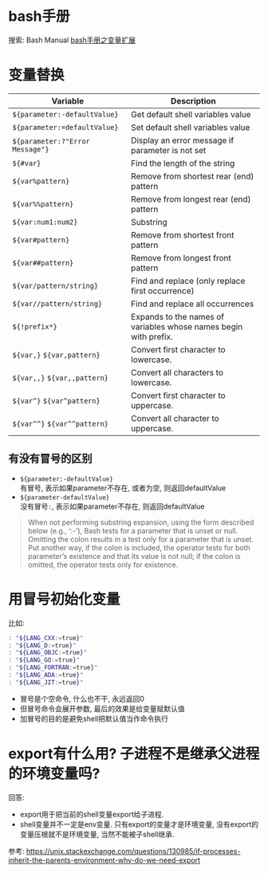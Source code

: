 # bash手册
搜索: Bash Manual
[bash手册之变量扩展](https://www.gnu.org/software/bash/manual/bash.html)

# 变量替换
| Variable                        | Description                                                      |
| ------------------------------- | ---------------------------------------------------------------- |
| `${parameter:-defaultValue}`    | Get default shell variables value                                |
| `${parameter:=defaultValue}`    | Set default shell variables value                                |
| `${parameter:?"Error Message"}` | Display an error message if parameter is not set                 |
| `${#var}`                       | Find the length of the string                                    |
| `${var%pattern}`                | Remove from shortest rear (end) pattern                          |
| `${var%%pattern}`               | Remove from longest rear (end) pattern                           |
| `${var:num1:num2}`              | Substring                                                        |
| `${var#pattern}`                | Remove from shortest front pattern                               |
| `${var##pattern}`               | Remove from longest front pattern                                |
| `${var/pattern/string}`         | Find and replace (only replace first occurrence)                 |
| `${var//pattern/string}`        | Find and replace all occurrences                                 |
| `${!prefix*}`                   | Expands to the names of variables whose names begin with prefix. |
| `${var,}` `${var,pattern}`      | Convert first character to lowercase.                            |
| `${var,,}` `${var,,pattern}`    | Convert all characters to lowercase.                             |
| `${var^}` `${var^pattern}`      | Convert first character to uppercase.                            |
| `${var^^}` `${var^^pattern}`    | Convert all character to uppercase.                              |

## 有没有冒号的区别
* `${parameter:-defaultValue}`  
有冒号, 表示如果parameter不存在, 或者为空, 则返回defaultValue
* `${parameter-defaultValue}`  
没有冒号`:`, 表示如果parameter不存在, 则返回defaultValue

> When not performing substring expansion, using the form described below (e.g., ‘:-’), Bash tests for a parameter that is unset or null. Omitting the colon results in a test only for a parameter that is unset. Put another way, if the colon is included, the operator tests for both parameter’s existence and that its value is not null; if the colon is omitted, the operator tests only for existence.

# 用冒号初始化变量
比如:  
```sh
: "${LANG_CXX:=true}"
: "${LANG_D:=true}"
: "${LANG_OBJC:=true}"
: "${LANG_GO:=true}"
: "${LANG_FORTRAN:=true}"
: "${LANG_ADA:=true}"
: "${LANG_JIT:=true}"
```
* 冒号是个空命令, 什么也不干, 永远返回0
* 但冒号命令会展开参数, 最后的效果是给变量赋默认值
* 加冒号的目的是避免shell把默认值当作命令执行

# export有什么用? 子进程不是继承父进程的环境变量吗?
回答:
* export用于把当前的shell变量export给子进程.
* shell变量并不一定是env变量. 只有export的变量才是环境变量, 没有export的变量压根就不是环境变量, 当然不能被子shell继承.

参考: https://unix.stackexchange.com/questions/130985/if-processes-inherit-the-parents-environment-why-do-we-need-export
